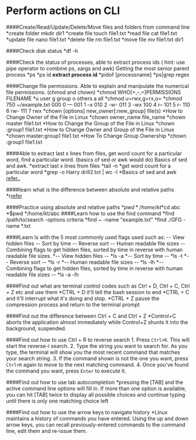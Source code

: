 # Perform actions on CLI
####Create/Read/Update/Delete/Move files and folders from command line
  *create folder
    mkdir dir1
  *create file
    touch file1.txt
  *read file
    cat file1.txt
  *update file
    nano file1.txt
  *delete file
    rm file1.txt
  *move file 
    mv file1.txt dir1
    
####Check disk status
  *df -h
  
####Check the status of processes, able to extract process ids ( hint: use pipe operator to combine ps, xargs and awk)
Getting the most senior parent process
   *ps
   *ps id
   **extract process id**
     *pidof [processname]
     *ps|grep regex

####Change file permissions. Able to explain and manipulate the numerical file permissions. (chmod and chown)
    *chmod WHO[+,-,=]PERMISSIONS FILENAME
      *u	user
       g	group
       o	others
       a	all
    *chmod u=rwx,g=rx,o=
      *chmod 750 ~/example.txt
      000	0	—
      001	1	–x
      010	2	-w-
      011	3	-wx
      100	4	r–
      101	5	r-
      110	6	rw-
      111	7	rwx
     *chown [options] new_owner[:new_group] file(s)
       *How to Change Owner of the File in Linux
         *chown owner_name file_name
           *chown master file1.txt
        *How to Change the Group of the File in Linux
           *chown :group1 file1.txt
        *How to Change Owner and Group of the File in Linux
            *chown master:group1 file1.txt
        *How To Change Group Ownership
            *chown :group1 file1.txt
          
####Able to extract last x lines from files, get word count for a particular word, find a particular word. (basics of sed or awk would do)
Basics of sed and awk.
   *extract last x lines from files
     *tail -n <number of lines> <filepath>
   *get word count for a particular word
     *grep -o Harry drill2.txt | wc -l
   *Basics of sed and awk
     [refer..](https://www.linode.com/docs/guides/differences-between-grep-sed-awk/)
    
  
####learn what is the difference between absolute and relative paths
    *r[refer](https://www.geeksforgeeks.org/absolute-relative-pathnames-unix/)
    
####Practice using absolute and relative paths
     *$pwd
        */home/kt
      *$cd abc                   
      *$pwd
        */home/kt/abc 
####Learn how to use the find command
      *find /path/to/search -options criteria
        *find ~ -name "example.txt"
        *find ./GFG -name *.txt 
        
####Learn ls with the 5 most commonly used flags used such as: -- View hidden files -- Sort by time -- Reverse sort -- Human readable file sizes -- Combining flags to get hidden files, sorted by time in reverse with human readable file sizes.
      *-- View hidden files -- 
        *ls -a
      *-- Sort by time --
        *ls -t
      *-- Reverse sort --
        *ls -r
      *-- Human readable file sizes --
        *ls -lh
      *-- Combining flags to get hidden files, sorted by time in reverse with human readable file sizes --
        *ls -a -lh

####Find out what are terminal control codes such as Ctrl + D, Ctrl + C, Ctrl + Z etc and use them
    *CTRL + D it'll tell the bash session to end
    *CTRL + C and it'll interrupt what it's doing and stop.
    *CTRL + Z pause the compression process and return to the terminal prompt

####Find out the difference between Ctrl + C and Ctrl + Z
    *Control+C aborts the application almost immediately while Control+Z shunts it into the background, suspended.
    
####Find out how to use Ctrl + R to reverse search
    1.  Press `Ctrl+R`. This will start the reverse-i search.
    2.  Type the string you want to search for. As you type, the terminal will show you the most recent command that matches your search string.
    3.  If the command shown is not the one you want, press `Ctrl+R` again to move to the next matching command.
    4.  Once you've found the command you want, press `Enter` to execute it.
    
####Find out how to use tab autocompletion
  *pressing the [TAB] and the active command line options will fill in. If more than one option is available, you can hit [TAB] twice to display all possible choices and continue typing until there is only one matching choice left
  
####Find out how to use the arrow keys to navigate history
  *Linux maintains a history of commands you have entered. Using the up and down arrow keys, you can recall previously-entered commands to the command line, edit them and re-issue them.

